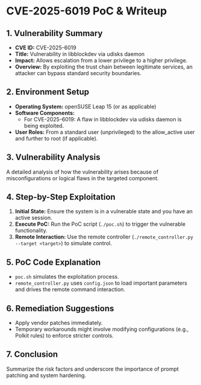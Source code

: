 # CVE-2025-6019 PoC & Writeup

## 1. Vulnerability Summary
- **CVE ID:** CVE-2025-6019
- **Title:** Vulnerability in libblockdev via udisks daemon
- **Impact:** Allows escalation from a lower privilege to a higher privilege.
- **Overview:** By exploiting the trust chain between legitimate services, an attacker can bypass standard security boundaries.

## 2. Environment Setup
- **Operating System:** openSUSE Leap 15 (or as applicable)
- **Software Components:** 
   - For CVE-2025-6019: A flaw in libblockdev via udisks daemon is being exploited.
- **User Roles:** From a standard user (unprivileged) to the allow_active user and further to root (if applicable).

## 3. Vulnerability Analysis
A detailed analysis of how the vulnerability arises because of misconfigurations or logical flaws in the targeted component.

## 4. Step-by-Step Exploitation
1. **Initial State:** Ensure the system is in a vulnerable state and you have an active session.
2. **Execute PoC:** Run the PoC script (`./poc.sh`) to trigger the vulnerable functionality.
3. **Remote Interaction:** Use the remote controller (`./remote_controller.py --target <target>`) to simulate control.

## 5. PoC Code Explanation
- `poc.sh` simulates the exploitation process.
- `remote_controller.py` uses `config.json` to load important parameters and drives the remote command interaction.

## 6. Remediation Suggestions
- Apply vendor patches immediately.
- Temporary workarounds might involve modifying configurations (e.g., Polkit rules) to enforce stricter controls.

## 7. Conclusion
Summarize the risk factors and underscore the importance of prompt patching and system hardening.
